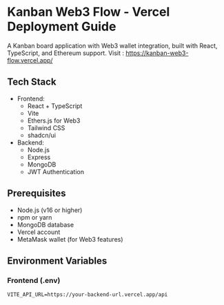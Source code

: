 # Kanban Web3 Flow - Vercel Deployment Guide

A Kanban board application with Web3 wallet integration, built with React, TypeScript, and Ethereum support.
Visit : https://kanban-web3-flow.vercel.app/

## Tech Stack

- Frontend:
  - React + TypeScript
  - Vite
  - Ethers.js for Web3
  - Tailwind CSS
  - shadcn/ui
- Backend:
  - Node.js
  - Express
  - MongoDB
  - JWT Authentication

## Prerequisites

- Node.js (v16 or higher)
- npm or yarn
- MongoDB database
- Vercel account
- MetaMask wallet (for Web3 features)

## Environment Variables

### Frontend (.env)

```properties
VITE_API_URL=https://your-backend-url.vercel.app/api
